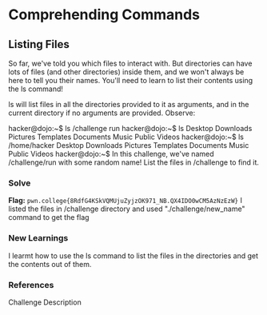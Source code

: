 # Comprehending Commands

## Listing Files

So far, we've told you which files to interact with. But directories can have lots of files (and other directories) inside them, and we won't always be here to tell you their names. You'll need to learn to list their contents using the ls command!

ls will list files in all the directories provided to it as arguments, and in the current directory if no arguments are provided. Observe:

hacker@dojo:~$ ls /challenge
run
hacker@dojo:~$ ls
Desktop    Downloads  Pictures  Templates
Documents  Music      Public    Videos
hacker@dojo:~$ ls /home/hacker
Desktop    Downloads  Pictures  Templates
Documents  Music      Public    Videos
hacker@dojo:~$
In this challenge, we've named /challenge/run with some random name! List the files in /challenge to find it.

### Solve
**Flag:** `pwn.college{8RdfG4KSkVQMUjuZyjzOK971_NB.QX4IDO0wCM5AzNzEzW}`
I listed the files in /challenge directory and used "./challenge/new_name" command to get the flag

### New Learnings
I learmt how to use the ls command to list the files in the directories and get the contents out of them.

### References 
Challenge Description
